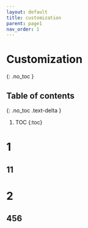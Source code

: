 ```yaml
---
layout: default
title: customization
parent: page1
nav_order: 1
---
```


# Customization
{: .no_toc }

## Table of contents
{: .no_toc .text-delta }

1. TOC
{:toc}

# 1
## 11
# 2
## 456
